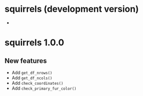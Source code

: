 # squirrels (development version)

* 

# squirrels 1.0.0

## New features

* Add `get_df_nrows()`
* Add `get_df_ncols()`
* Add `check_coordinates()`
* Add `check_primary_fur_color()`

